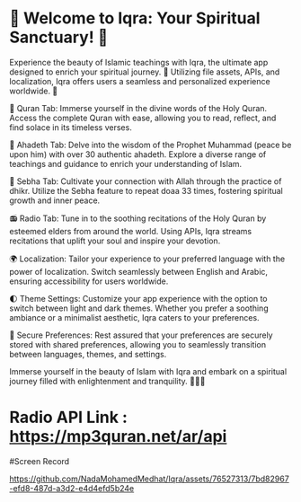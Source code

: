 # 🕌 Welcome to Iqra: Your Spiritual Sanctuary! 📿

Experience the beauty of Islamic teachings with Iqra, the ultimate app designed to enrich your spiritual journey. 🌟 Utilizing file assets, APIs, and localization, Iqra offers users a seamless and personalized experience worldwide. 📖

🕋 Quran Tab: Immerse yourself in the divine words of the Holy Quran. Access the complete Quran with ease, allowing you to read, reflect, and find solace in its timeless verses.

📜 Ahadeth Tab: Delve into the wisdom of the Prophet Muhammad (peace be upon him) with over 30 authentic ahadeth. Explore a diverse range of teachings and guidance to enrich your understanding of Islam.

📿 Sebha Tab: Cultivate your connection with Allah through the practice of dhikr. Utilize the Sebha feature to repeat doaa 33 times, fostering spiritual growth and inner peace.

📻 Radio Tab: Tune in to the soothing recitations of the Holy Quran by esteemed elders from around the world. Using APIs, Iqra streams recitations that uplift your soul and inspire your devotion.

🌍 Localization: Tailor your experience to your preferred language with the power of localization. Switch seamlessly between English and Arabic, ensuring accessibility for users worldwide.

🌓 Theme Settings: Customize your app experience with the option to switch between light and dark themes. Whether you prefer a soothing ambiance or a minimalist aesthetic, Iqra caters to your preferences.

🔐 Secure Preferences: Rest assured that your preferences are securely stored with shared preferences, allowing you to seamlessly transition between languages, themes, and settings.

Immerse yourself in the beauty of Islam with Iqra and embark on a spiritual journey filled with enlightenment and tranquility. 🕌📿✨

# Radio API Link : https://mp3quran.net/ar/api

#Screen Record 

https://github.com/NadaMohamedMedhat/Iqra/assets/76527313/7bd82967-efd8-487d-a3d2-e4d4efd5b24e

